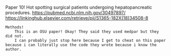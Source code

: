 Paper 10! Hot spotting surgical patients undergoing hepatopancreatic procedures.
    https://pubmed.ncbi.nlm.nih.gov/30497897/
    https://linkinghub.elsevier.com/retrieve/pii/S1365-182X(18)34508-8

    Methods!   
        This is an OSU paper! Okay! They said they used medpar but they did not.
        I can probably just stop here because I get to cheat on this paper because i can literally use the code they wrote because i know the author. 
        